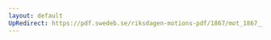 ```yaml
---
layout: default
UpRedirect: https://pdf.swedeb.se/riksdagen-motions-pdf/1867/mot_1867__ak__00176.pdf
---
```

